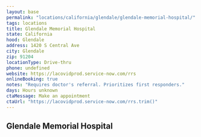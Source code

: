 ```yaml
---
layout: base
permalink: "locations/california/glendale/glendale-memorial-hospital/"
tags: locations
title: Glendale Memorial Hospital
state: California
hood: Glendale
address: 1420 S Central Ave
city: Glendale
zip: 91204
locationType: Drive-thru
phone: undefined
website: https://lacovidprod.service-now.com/rrs
onlineBooking: true
notes: "Requires doctor's referral. Prioritizes first responders."
days: Hours unknown
ctaMessage: Make an appointment
ctaUrl: "https://lacovidprod.service-now.com/rrs.trim()"
---
```

## Glendale Memorial Hospital